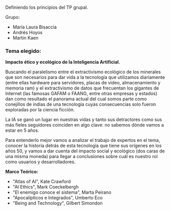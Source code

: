 Definiendo los principios del TP grupal.

Grupo:

- María Laura Bisaccia
- Andrés Hoyos
- Martin Kaen

### Tema elegido:

**Impacto ético y ecológico de la Inteligencia Artificial.**

Buscando el paralelismo entre el extractivismo ecológico de los minerales que son necesarios para dar vida a la tecnología que utilizamos diariamente (entre ellas hardware para servidores, placas de video, almacenamiento y memoria ram) y el extractivismo de datos que frecuentan los gigantes de Internet (las famosas GAFAM o FAANG, entre otras empresas y estados) dan como resultado el panorama actual del cual somos parte como conejillos de indias de una tecnología cuyas consecuencias solo fueron exploradas por la ciencia ficción.

La IA se ganó un lugar en nuestras vidas y tanto sus detractores como sus más fieles seguidores coinciden en algo clave: no sabemos dónde vamos a estar en 5 años.

Para entenderlo mejor vamos a analizar el trabajo de expertos en el tema, conocer la historia detrás de esta tecnología que tiene sus orígenes en los años 50, y vamos a dar cuenta del impacto social y ecológico (dos caras de una misma moneda) para llegar a conclusiones sobre cuál es nuestro rol como usuarios y desarrolladores.

**Marco Teórico:**

- "Atlas of AI", Kate Crawford
- "AI Ethics", Mark Coeckelbergh
- "El enemigo conoce el sistema", Marta Peirano
- "Apocalípticos e Integrados", Umberto Eco
- "Being and Technology", Gilbert Simondon